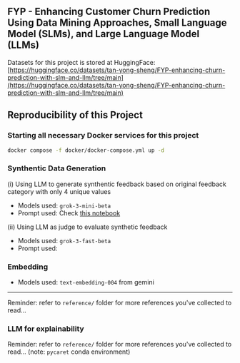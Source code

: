 ## FYP - Enhancing Customer Churn Prediction Using Data Mining Approaches, Small Language Model (SLMs), and Large Language Model (LLMs)

Datasets for this project is stored at HuggingFace: [https://huggingface.co/datasets/tan-yong-sheng/FYP-enhancing-churn-prediction-with-slm-and-llm/tree/main](https://huggingface.co/datasets/tan-yong-sheng/FYP-enhancing-churn-prediction-with-slm-and-llm/tree/main)



## Reproducibility of this Project
### Starting all necessary Docker services for this project

```bash
docker compose -f docker/docker-compose.yml up -d
```

### Synthentic Data Generation

(i) Using LLM to generate synthentic feedback based on original feedback category with only 4 unique values



- Models used: `grok-3-mini-beta`
- Prompt used: Check [this notebook](notebook/text-representation/utils/prepare_llm_prompt.py)



(ii) Using LLM as judge to evaluate synthetic feedback

- Models used: `grok-3-fast-beta`
- Prompt used: 


### Embedding

- Models used: `text-embedding-004` from gemini

----

Reminder: refer to `reference/` folder for more references you've collected to read...


### LLM for explainability

Reminder: refer to `reference/` folder for more references you've collected to read... (note: `pycaret` conda environment)